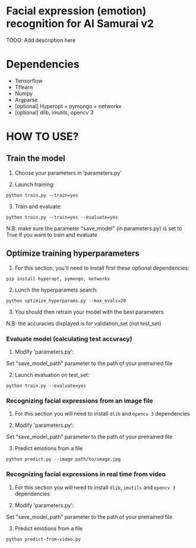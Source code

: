 
# Facial expression (emotion) recognition for AI Samurai v2

TODO: Add description here

# Dependencies

- Tensorflow
- Tflearn
- Numpy
- Argparse
- [optional] Hyperopt + pymongo + networkx
- [optional] dlib, imutils, opencv 3

# HOW TO USE?

## Train the model
1. Choose your parameters in 'parameters.py'

2. Launch training:

```
python train.py --train=yes
```

3. Train and evaluate:

```
python train.py --train=yes --evaluate=yes
```

N.B: make sure the parameter "save_model" (in parameters.py) is set to True if you want to train and evaluate

## Optimize training hyperparameters
1. For this section, you'll need to install first these optional dependencies:
```
pip install hyperopt, pymongo, networkx
```

2. Lunch the hyperparamets search:
```
python optimize_hyperparams.py --max_evals=20
```

3. You should then retrain your model with the best parameters

N.B: the accuracies displayed is for validation_set (not test_set)

### Evaluate model (calculating test accuracy)

1. Modify 'parameters.py':
 
Set "save_model_path" parameter to the path of your pretrained file

2. Launch evaluation on test_set:

```
python train.py --evaluate=yes
```

### Recognizing facial expressions from an image file

1. For this section you will need to install `dlib` and `opencv 3` dependencies

2. Modify 'parameters.py':

Set "save_model_path" parameter to the path of your pretrained file

3. Predict emotions from a file

```
python predict.py --image path/to/image.jpg
```

### Recognizing facial expressions in real time from video

1. For this section you will need to install `dlib`, `imutils` and `opencv 3` dependencies

2. Modify 'parameters.py':

Set "save_model_path" parameter to the path of your pretrained file

3. Predict emotions from a file

```
python predict-from-video.py
```
